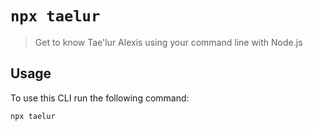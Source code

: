 # `npx taelur`

> Get to know Tae'lur Alexis using your command line with Node.js

## Usage 

To use this CLI run the following command:

```sh
npx taelur
```